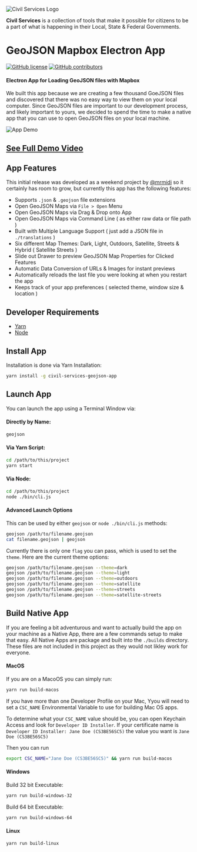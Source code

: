 ![Civil Services Logo](https://cdn.civil.services/common/github-logo.png "Civil Services Logo")

__Civil Services__ is a collection of tools that make it possible for citizens to be a part of what is happening in their Local, State & Federal Governments.

GeoJSON Mapbox Electron App
===

[![GitHub license](https://img.shields.io/badge/license-MIT-blue.svg?style=flat)](https://raw.githubusercontent.com/CivilServiceUSA/civil-services-geojson-app/master/LICENSE)  [![GitHub contributors](https://img.shields.io/github/contributors/CivilServiceUSA/civil-services-geojson-app.svg)](https://github.com/CivilServiceUSA/civil-services-geojson-app/graphs/contributors)

#### Electron App for Loading GeoJSON files with Mapbox

We built this app because we are creating a few thousand GoeJSON files and discovered that there was no easy way to view them on your local computer. Since GeoJSON files are important to our development process, and likely important to yours, we decided to spend the time to make a native app that you can use to open GeoJSON files on your local machine.

![App Demo](resources/app-demo.gif "App Demo")

## [See Full Demo Video](https://vimeo.com/202877564)


App Features
---

This initial release was developed as a weekend project by [@mrmidi](https://twitter.com/mrmidi) so it certainly has room to grow, but currently this app has the following features:

* Supports `.json` & `.geojson` file extensions
* Open GeoJSON Maps via `File > Open` Menu
* Open GeoJSON Maps via Drag & Drop onto App
* Open GeoJSON Maps via Command Line ( as either raw data or file path )
* Built with Multiple Language Support ( just add a JSON file in `./translations` )
* Six different Map Themes: Dark, Light, Outdoors, Satellite, Streets & Hybrid ( Satellite Streets )
* Slide out Drawer to preview GeoJSON Map Properties for Clicked Features
* Automatic Data Conversion of URLs & Images for instant previews
* Automatically reloads the last file you were looking at when you restart the app
* Keeps track of your app preferences ( selected theme, window size & location )


Developer Requirements
---

* [Yarn](https://yarnpkg.com)
* [Node](https://nodejs.org)

Install App
---

Installation is done via Yarn Installation:

```bash
yarn install -g civil-services-geojson-app
```

Launch App
---

You can launch the app using a Terminal Window via:

#### Directly by Name:

```bash
geojson
```

#### Via Yarn Script:

```bash
cd /path/to/this/project
yarn start
```

#### Via Node:
 
 ```bash
 cd /path/to/this/project
 node ./bin/cli.js
 ```

#### Advanced Launch Options

This can be used by either `geojson` or `node ./bin/cli.js` methods:

```bash
geojson /path/to/filename.geojson
cat filename.geojson | geojson
```

Currently there is only one `flag` you can pass, which is used to set the `theme`.  Here are the current theme options:

```bash
geojson /path/to/filename.geojson --theme=dark
geojson /path/to/filename.geojson --theme=light
geojson /path/to/filename.geojson --theme=outdoors
geojson /path/to/filename.geojson --theme=satellite
geojson /path/to/filename.geojson --theme=streets
geojson /path/to/filename.geojson --theme=satellite-streets
```

Build Native App
---

If you are feeling a bit adventurous and want to actually build the app on your machine as a Native App, there are a few commands setup to make that easy.  All Native Apps are package and built into the `./builds` directory.  These files are not included in this project as they would not likley work for everyone.

#### MacOS

If you are on a MacoOS you can simply run:

```bash
yarn run build-macos
```

If you have more than one Developer Profile on your Mac, Yyou will need to set a `CSC_NAME` Environmental Variable to use for building Mac OS apps.

To determine what your `CSC_NAME` value should be, you can open Keychain Access and look for `Developer ID Installer`.  If your certificate name is `Developer ID Installer: Jane Doe (CS3BE56SC5)` the value you want is `Jane Doe (CS3BE56SC5)`

Then you can run

```bash
export CSC_NAME="Jane Doe (CS3BE56SC5)" && yarn run build-macos
```

#### Windows

Build 32 bit Executable:

```bash
yarn run build-windows-32
```

Build 64 bit Executable:

```bash
yarn run build-windows-64
```

#### Linux

```bash
yarn run build-linux
```